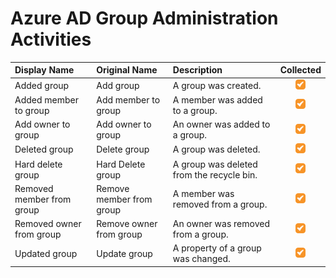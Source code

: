 # Azure AD Group Administration Activities

| Display Name | Original Name | Description | Collected |
| :--- | :--- | :--- | :---: |
| Added group | Add group | A group was created. | ![](../../.gitbook/assets/checked.png) |
| Added member to group | Add member to group | A member was added to a group. | ![](../../.gitbook/assets/checked.png) |
| Add owner to group | Add owner to group | An owner was added to a group. | ![](../../.gitbook/assets/checked.png) |
| Deleted group | Delete group | A group was deleted. | ![](../../.gitbook/assets/checked.png) |
| Hard delete group | Hard Delete group | A group was deleted from the recycle bin. | ![](../../.gitbook/assets/checked.png) |
| Removed member from group | Remove member from group | A member was removed from a group. | ![](../../.gitbook/assets/checked.png) |
| Removed owner from group | Remove owner from group | An owner was removed from a group. | ![](../../.gitbook/assets/checked.png) |
| Updated group | Update group | A property of a group was changed. | ![](../../.gitbook/assets/checked.png) |

